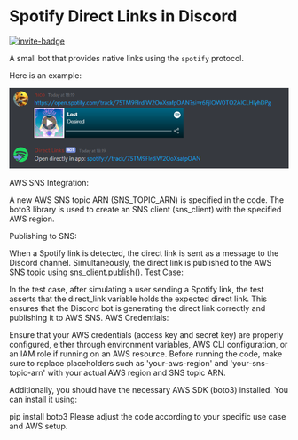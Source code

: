 # Spotify Direct Links in Discord

[![invite-badge][]][invite]

A small bot that provides native links using the `spotify` protocol.

Here is an example:

![example-image]

[invite]: https://discord.com/oauth2/authorize?client_id=813784061092036608&permissions=18432&scope=bot
[invite-badge]: https://img.shields.io/badge/Invite%20the%20bot-Click%20here-7289DA?style=for-the-badge&logo=spotify
[example-image]: https://github.com/NicoKandut/discord-native-spotify-links/blob/main/example.png?raw=true



AWS SNS Integration:

A new AWS SNS topic ARN (SNS_TOPIC_ARN) is specified in the code.
The boto3 library is used to create an SNS client (sns_client) with the specified AWS region.

Publishing to SNS:

When a Spotify link is detected, the direct link is sent as a message to the Discord channel.
Simultaneously, the direct link is published to the AWS SNS topic using sns_client.publish().
Test Case:

In the test case, after simulating a user sending a Spotify link, the test asserts that the direct_link variable holds the expected direct link.
This ensures that the Discord bot is generating the direct link correctly and publishing it to AWS SNS.
AWS Credentials:

Ensure that your AWS credentials (access key and secret key) are properly configured, either through environment variables, AWS CLI configuration, or an IAM role if running on an AWS resource.
Before running the code, make sure to replace placeholders such as 'your-aws-region' and 'your-sns-topic-arn' with your actual AWS region and SNS topic ARN.

Additionally, you should have the necessary AWS SDK (boto3) installed. You can install it using:


pip install boto3
Please adjust the code according to your specific use case and AWS setup.
